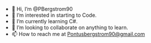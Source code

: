 - 👋 Hi, I’m @PBergstrom90
- 👀 I’m interested in starting to Code.
- 🌱 I’m currently learning C#.
- 💞️ I’m looking to collaborate on anything to learn.
- 📫 How to reach me at Pontusbergstrom90@gmail.com

<!---
PBergstrom90/PBergstrom90 is a ✨ special ✨ repository because its `README.md` (this file) appears on your GitHub profile.
You can click the Preview link to take a look at your changes.
--->
